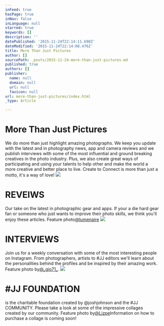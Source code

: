 ```yaml
---
inFeed: true
hasPage: true
inNav: false
inLanguage: null
starred: true
keywords: []
description: ''
datePublished: '2015-11-24T22:14:11.698Z'
dateModified: '2015-11-24T22:14:08.476Z'
title: More Than Just Pictures
author: []
sourcePath: _posts/2015-11-24-more-than-just-pictures.md
published: true
authors: []
publisher:
  name: null
  domain: null
  url: null
  favicon: null
url: more-than-just-pictures/index.html
_type: Article

---
```

# More Than Just Pictures

We do more than just highlight amazing photographs. We keep you update with the latest and in photography news, app and camera reviews and we publish interviews with some of the most influential and ground breaking creatives in the photo industry. Plus, we also create great ways of  participating and using your talents to help other and make the world a more creative and better place to live. Create to Connect is more than just a motto, it's a way of love! ![](https://the-grid-user-content.s3-us-west-2.amazonaws.com/ed6f8235-7b4b-4ab4-a811-eac2553c1022.jpg)

# REVEIWS

Our take on the latest in photographic gear and apps. If your a die hard gear fan or someone who just wants to improve their photo skills, we think you'll enjoy these articles. Feature photo[@lumenaire][0]
![](https://the-grid-user-content.s3-us-west-2.amazonaws.com/279d8895-4e34-461d-8444-46a73183be43.jpg)

# INTERVIEWS

Join us for a weekly conversation with some of the most interesting people on Instagram. From photographers, artists to \#JJ editors we'll learn about the personalities behind the profiles and be inspired by their amazing work. Feature photo by[@\_gio71\_][1]. ![](https://the-grid-user-content.s3-us-west-2.amazonaws.com/d6368855-1076-45d6-be74-7a3d835277de.jpg)

# \#JJ FOUNDATION 

is the charitable foundation created by @joshjohnson and the \#JJ COMMUNITY. Please take a look at some of the impressive collages created by our community. Feature photo by[@Lizpe][2]Information on how to purchase a collage is coming soon!

[0]: http://instagram.com/lumenaire
[1]: http://instagram.com/_gio71_/
[2]: http://instagram.com/lizpe/
